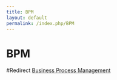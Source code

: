 ```yaml
---
title: BPM
layout: default
permalink: /index.php/BPM
---
```


# BPM

#Redirect [Business Process Management](Business_Process_Management)
